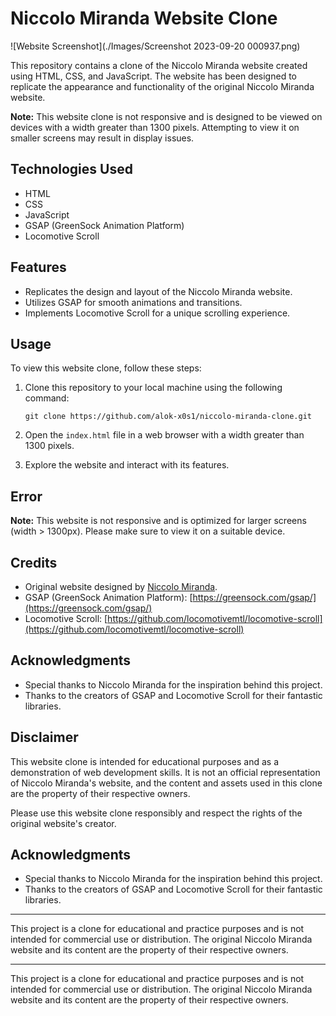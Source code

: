 # Niccolo Miranda Website Clone

![Website Screenshot](./Images/Screenshot 2023-09-20 000937.png)

This repository contains a clone of the Niccolo Miranda website created using HTML, CSS, and JavaScript. The website has been designed to replicate the appearance and functionality of the original Niccolo Miranda website.

**Note:** This website clone is not responsive and is designed to be viewed on devices with a width greater than 1300 pixels. Attempting to view it on smaller screens may result in display issues.

## Technologies Used

- HTML
- CSS
- JavaScript
- GSAP (GreenSock Animation Platform)
- Locomotive Scroll

## Features

- Replicates the design and layout of the Niccolo Miranda website.
- Utilizes GSAP for smooth animations and transitions.
- Implements Locomotive Scroll for a unique scrolling experience.

## Usage

To view this website clone, follow these steps:

1. Clone this repository to your local machine using the following command:

   ```
   git clone https://github.com/alok-x0s1/niccolo-miranda-clone.git
   ```

2. Open the `index.html` file in a web browser with a width greater than 1300 pixels.

3. Explore the website and interact with its features.

## Error

**Note:** This website is not responsive and is optimized for larger screens (width > 1300px). Please make sure to view it on a suitable device.

## Credits

- Original website designed by [Niccolo Miranda](https://www.niccolomiranda.com/).
- GSAP (GreenSock Animation Platform): [https://greensock.com/gsap/](https://greensock.com/gsap/)
- Locomotive Scroll: [https://github.com/locomotivemtl/locomotive-scroll](https://github.com/locomotivemtl/locomotive-scroll)

## Acknowledgments

- Special thanks to Niccolo Miranda for the inspiration behind this project.
- Thanks to the creators of GSAP and Locomotive Scroll for their fantastic libraries.


## Disclaimer

This website clone is intended for educational purposes and as a demonstration of web development skills. It is not an official representation of Niccolo Miranda's website, and the content and assets used in this clone are the property of their respective owners.

Please use this website clone responsibly and respect the rights of the original website's creator.

## Acknowledgments

- Special thanks to Niccolo Miranda for the inspiration behind this project.
- Thanks to the creators of GSAP and Locomotive Scroll for their fantastic libraries.

---
This project is a clone for educational and practice purposes and is not intended for commercial use or distribution. The original Niccolo Miranda website and its content are the property of their respective owners.

---
 This project is a clone for educational and practice purposes and is not intended for commercial use or distribution. The original Niccolo Miranda website and its content are the property of their respective owners.
